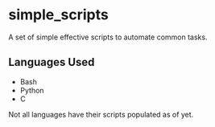 # simple_scripts

A set of simple effective scripts to automate common tasks.

## Languages Used

- Bash
- Python
- C

Not all languages have their scripts populated as of yet.